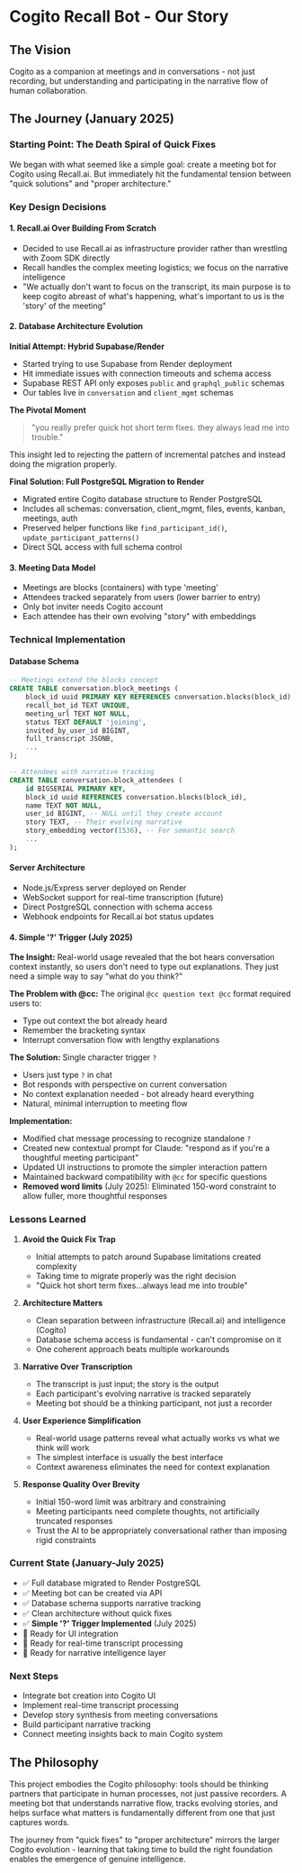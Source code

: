 # Cogito Recall Bot - Our Story

## The Vision
Cogito as a companion at meetings and in conversations - not just recording, but understanding and participating in the narrative flow of human collaboration.

## The Journey (January 2025)

### Starting Point: The Death Spiral of Quick Fixes
We began with what seemed like a simple goal: create a meeting bot for Cogito using Recall.ai. But immediately hit the fundamental tension between "quick solutions" and "proper architecture."

### Key Design Decisions

#### 1. **Recall.ai Over Building From Scratch**
- Decided to use Recall.ai as infrastructure provider rather than wrestling with Zoom SDK directly
- Recall handles the complex meeting logistics; we focus on the narrative intelligence
- "We actually don't want to focus on the transcript, its main purpose is to keep cogito abreast of what's happening, what's important to us is the 'story' of the meeting"

#### 2. **Database Architecture Evolution**

**Initial Attempt: Hybrid Supabase/Render**
- Started trying to use Supabase from Render deployment
- Hit immediate issues with connection timeouts and schema access
- Supabase REST API only exposes `public` and `graphql_public` schemas
- Our tables live in `conversation` and `client_mgmt` schemas

**The Pivotal Moment**
> "you really prefer quick hot short term fixes. they always lead me into trouble."

This insight led to rejecting the pattern of incremental patches and instead doing the migration properly.

**Final Solution: Full PostgreSQL Migration to Render**
- Migrated entire Cogito database structure to Render PostgreSQL
- Includes all schemas: conversation, client_mgmt, files, events, kanban, meetings, auth
- Preserved helper functions like `find_participant_id()`, `update_participant_patterns()`
- Direct SQL access with full schema control

#### 3. **Meeting Data Model**
- Meetings are blocks (containers) with type 'meeting'
- Attendees tracked separately from users (lower barrier to entry)
- Only bot inviter needs Cogito account
- Each attendee has their own evolving "story" with embeddings

### Technical Implementation

#### Database Schema
```sql
-- Meetings extend the blocks concept
CREATE TABLE conversation.block_meetings (
    block_id uuid PRIMARY KEY REFERENCES conversation.blocks(block_id),
    recall_bot_id TEXT UNIQUE,
    meeting_url TEXT NOT NULL,
    status TEXT DEFAULT 'joining',
    invited_by_user_id BIGINT,
    full_transcript JSONB,
    ...
);

-- Attendees with narrative tracking
CREATE TABLE conversation.block_attendees (
    id BIGSERIAL PRIMARY KEY,
    block_id uuid REFERENCES conversation.blocks(block_id),
    name TEXT NOT NULL,
    user_id BIGINT, -- NULL until they create account
    story TEXT, -- Their evolving narrative
    story_embedding vector(1536), -- For semantic search
    ...
);
```

#### Server Architecture
- Node.js/Express server deployed on Render
- WebSocket support for real-time transcription (future)
- Direct PostgreSQL connection with schema access
- Webhook endpoints for Recall.ai bot status updates

#### 4. **Simple '?' Trigger (July 2025)**

**The Insight:** Real-world usage revealed that the bot hears conversation context instantly, so users don't need to type out explanations. They just need a simple way to say "what do you think?"

**The Problem with @cc:** The original `@cc question text @cc` format required users to:
- Type out context the bot already heard
- Remember the bracketing syntax
- Interrupt conversation flow with lengthy explanations

**The Solution:** Single character trigger `?`
- Users just type `?` in chat
- Bot responds with perspective on current conversation
- No context explanation needed - bot already heard everything
- Natural, minimal interruption to meeting flow

**Implementation:**
- Modified chat message processing to recognize standalone `?`
- Created new contextual prompt for Claude: "respond as if you're a thoughtful meeting participant"
- Updated UI instructions to promote the simpler interaction pattern
- Maintained backward compatibility with `@cc` for specific questions
- **Removed word limits** (July 2025): Eliminated 150-word constraint to allow fuller, more thoughtful responses

### Lessons Learned

1. **Avoid the Quick Fix Trap**
   - Initial attempts to patch around Supabase limitations created complexity
   - Taking time to migrate properly was the right decision
   - "Quick hot short term fixes...always lead me into trouble"

2. **Architecture Matters**
   - Clean separation between infrastructure (Recall.ai) and intelligence (Cogito)
   - Database schema access is fundamental - can't compromise on it
   - One coherent approach beats multiple workarounds

3. **Narrative Over Transcription**
   - The transcript is just input; the story is the output
   - Each participant's evolving narrative is tracked separately
   - Meeting bot should be a thinking participant, not just a recorder

4. **User Experience Simplification**
   - Real-world usage patterns reveal what actually works vs what we think will work
   - The simplest interface is usually the best interface
   - Context awareness eliminates the need for context explanation

5. **Response Quality Over Brevity**
   - Initial 150-word limit was arbitrary and constraining
   - Meeting participants need complete thoughts, not artificially truncated responses
   - Trust the AI to be appropriately conversational rather than imposing rigid constraints

### Current State (January-July 2025)
- ✅ Full database migrated to Render PostgreSQL
- ✅ Meeting bot can be created via API
- ✅ Database schema supports narrative tracking
- ✅ Clean architecture without quick fixes
- ✅ **Simple '?' Trigger Implemented** (July 2025)
- 🔄 Ready for UI integration
- 🔄 Ready for real-time transcript processing
- 🔄 Ready for narrative intelligence layer

### Next Steps
- Integrate bot creation into Cogito UI
- Implement real-time transcript processing
- Develop story synthesis from meeting conversations
- Build participant narrative tracking
- Connect meeting insights back to main Cogito system

## The Philosophy
This project embodies the Cogito philosophy: tools should be thinking partners that participate in human processes, not just passive recorders. A meeting bot that understands narrative flow, tracks evolving stories, and helps surface what matters is fundamentally different from one that just captures words.

The journey from "quick fixes" to "proper architecture" mirrors the larger Cogito evolution - learning that taking time to build the right foundation enables the emergence of genuine intelligence.